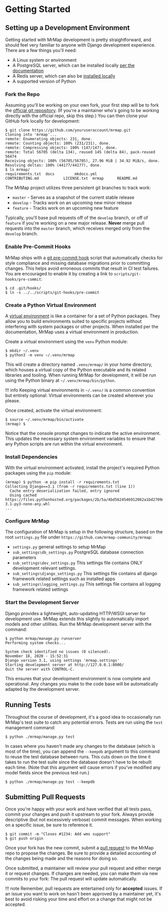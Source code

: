 # Getting Started

## Setting up a Development Environment

Getting started with MrMap development is pretty straightforward, and should feel very familiar to anyone with Django development experience. There are a few things you'll need:

* A Linux system or environment
* A PostgreSQL server, which can be installed locally [per the documentation](/installation/1-postgresql/)
* A Redis server, which can also be [installed locally](/installation/2-redis/)
* A supported version of Python

### Fork the Repo

Assuming you'll be working on your own fork, your first step will be to fork the [official git repository](https://github.com/mrmap-community/mrmap). (If you're a maintainer who's going to be working directly with the official repo, skip this step.) You can then clone your GitHub fork locally for development:

```no-highlight
$ git clone https://github.com/youruseraccount/mrmap.git
Cloning into 'mrmap'...
remote: Enumerating objects: 231, done.
remote: Counting objects: 100% (231/231), done.
remote: Compressing objects: 100% (147/147), done.
remote: Total 56705 (delta 134), reused 145 (delta 84), pack-reused 56474
Receiving objects: 100% (56705/56705), 27.96 MiB | 34.92 MiB/s, done.
Resolving deltas: 100% (44177/44177), done.
$ ls mrmap/
requirements.txt  docs         mkdocs.yml    
CONTRIBUTING.md           LICENSE.txt  mrmap      README.md
```

The MrMap project utilizes three persistent git branches to track work:

* `master` - Serves as a snapshot of the current stable release
* `develop` - Tracks work on an upcoming new minor release
* `feature` - Tracks work on an upcoming new feature

Typically, you'll base pull requests off of the `develop` branch, or off of `feature` if you're working on a new major release. **Never** merge pull requests into the `master` branch, which receives merged only from the `develop` branch.

### Enable Pre-Commit Hooks

MrMap ships with a [git pre-commit hook](https://githooks.com/) script that automatically checks for style compliance and missing database migrations prior to committing changes. This helps avoid erroneous commits that result in CI test failures. You are encouraged to enable it by creating a link to `scripts/git-hooks/pre-commit`:

```no-highlight
$ cd .git/hooks/
$ ln -s ../../scripts/git-hooks/pre-commit
```

### Create a Python Virtual Environment

A [virtual environment](https://docs.python.org/3/tutorial/venv.html) is like a container for a set of Python packages. They allow you to build environments suited to specific projects without interfering with system packages or other projects. When installed per the documentation, MrMap uses a virtual environment in production.

Create a virtual environment using the `venv` Python module:

```no-highlight
$ mkdir ~/.venv
$ python3 -m venv ~/.venv/mrmap
```

This will create a directory named `.venv/mrmap/` in your home directory, which houses a virtual copy of the Python executable and its related libraries and tooling. When running MrMap for development, it will be run using the Python binary at `~/.venv/mrmap/bin/python`.

!!! info
    Keeping virtual environments in `~/.venv/` is a common convention but entirely optional: Virtual environments can be created wherever you please.

Once created, activate the virtual environment:

```no-highlight
$ source ~/.venv/mrmap/bin/activate
(mrmap) $ 
```

Notice that the console prompt changes to indicate the active environment. This updates the necessary system environment variables to ensure that any Python scripts are run within the virtual environment.

### Install Dependencies

With the virtual environment activated, install the project's required Python packages using the `pip` module:

```no-highlight
(mrmap) $ python -m pip install -r requirements.txt
Collecting Django==3.1 (from -r requirements.txt (line 1))
  Cache entry deserialization failed, entry ignored
  Using cached https://files.pythonhosted.org/packages/2b/5a/4bd5624546912082a1bd2709d0edc0685f5c7827a278d806a20cf6adea28/Django-3.1-py3-none-any.whl
...
```

### Configure MrMap

The configuration of MrMap is setup in the following structure, based on the root `settings.py` file under `https://github.com/mrmap-community/mrmap`:

* `settings.py` general settings to setup MrMap
* `sub_settings\db_settings.py` PostgreSQL database connection parameters
* `sub_settings\dev_settings.py` This settings file contains ONLY development relevant settings. 
* `sub_settings\django_settings.py` This settings file contains all django framework related settings such as installed apps
* `sub_settings\logging_settings.py` This settings file contains all logging framework related settings

### Start the Development Server

Django provides a lightweight, auto-updating HTTP/WSGI server for development use. MrMap extends this slightly to automatically import models and other utilities. Run the MrMap development server with the command:

```no-highlight
$ python mrmap/manage.py runserver
Performing system checks...

System check identified no issues (0 silenced).
November 18, 2020 - 15:52:31
Django version 3.1, using settings 'mrmap.settings'
Starting development server at http://127.0.0.1:8000/
Quit the server with CONTROL-C.
```

This ensures that your development environment is now complete and operational. Any changes you make to the code base will be automatically adapted by the development server.

## Running Tests

Throughout the course of development, it's a good idea to occasionally run MrMap's test suite to catch any potential errors. Tests are run using the `test` management command:

```no-highlight
$ python ./mrmap/manage.py test
```

In cases where you haven't made any changes to the database (which is most of the time), you can append the `--keepdb` argument to this command to reuse the test database between runs. This cuts down on the time it takes to run the test suite since the database doesn't have to be rebuilt each time. (Note that this argument will cause errors if you've modified any model fields since the previous test run.)

```no-highlight
$ python ./mrmap/manage.py test --keepdb
```

## Submitting Pull Requests

Once you're happy with your work and have verified that all tests pass, commit your changes and push it upstream to your fork. Always provide descriptive (but not excessively verbose) commit messages. When working on a specific issue, be sure to reference it.

```no-highlight
$ git commit -m "Closes #1234: Add wms support"
$ git push origin
```

Once your fork has the new commit, submit a [pull request](https://github.com/mrmap-community/mrmap/compare) to the MrMap repo to propose the changes. Be sure to provide a detailed accounting of the changes being made and the reasons for doing so.

Once submitted, a maintainer will review your pull request and either merge it or request changes. If changes are needed, you can make them via new commits to your fork: The pull request will update automatically.

!!! note
    Remember, pull requests are entertained only for **accepted** issues. If an issue you want to work on hasn't been approved by a maintainer yet, it's best to avoid risking your time and effort on a change that might not be accepted.
